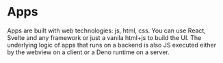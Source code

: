 # Apps

Apps are built with web technologies: js, html, css. You can use React, Svelte and any framework or just a vanila html+js to build the UI. The underlying logic of apps that runs on a backend is also JS executed either by the webview on a client or a Deno runtime on a server.